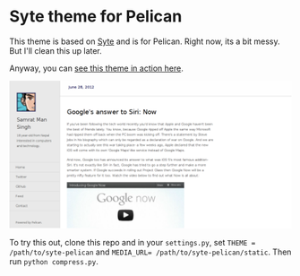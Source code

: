 Syte theme for Pelican
======================

This theme is based on [Syte][syte] and is for Pelican. Right now, its a bit messy. But I'll clean this up later.

Anyway, you can [see this theme in action here][samrat]. 

![screenshot](https://github.com/samrat/syte-pelican/raw/master/screenshot.png)

To try this out, clone this repo and in your `settings.py`, set `THEME = /path/to/syte-pelican` and `MEDIA_URL= /path/to/syte-pelican/static`. Then run `python compress.py`.

[syte]: http://rigoneri.github.com/syte/
[samrat]: http://samrat.github.com
